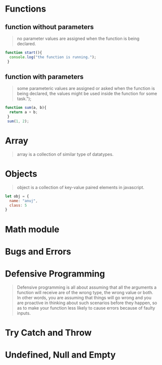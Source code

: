 # Functions
## function without parameters
> no parameter values are assigned when the function is being declared.
```javascript
function start(){
  console.log("the function is running.");
 }
```


## function with parameters
> some parameteric values are assigned or asked when the function is being declared, the values might be used inside the function for some task.");
```javascript
function sum(a, b){
  return a + b;
 }
 sum(1, 2);
```

# Array
> array is a collection of similar type of datatypes.

# Objects
> object is a collection of key-value paired elements in javascript.
```javascript
let obj = {
  name: "anuj",
  class: 5
}
```
# Math module

# Bugs and Errors

# Defensive Programming
> Defensive programming is all about assuming that all the arguments a function will receive are of the wrong type,  the wrong value or both.
> In other words, you are assuming that things will go wrong and you are proactive in thinking about such scenarios before they happen, so as to make your function less likely to cause errors because of faulty inputs.

# Try Catch and Throw

# Undefined, Null and Empty

#
